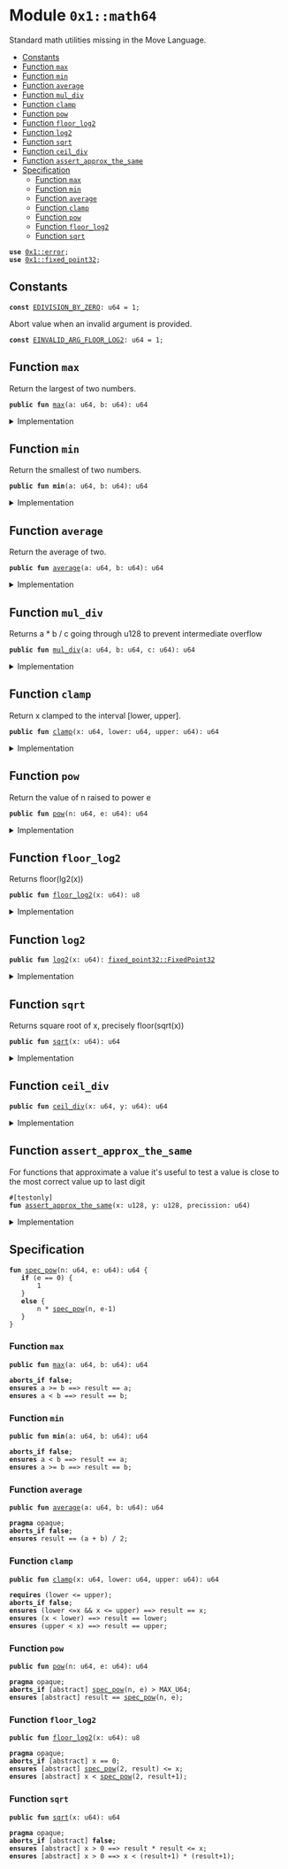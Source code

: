
<a name="0x1_math64"></a>

# Module `0x1::math64`

Standard math utilities missing in the Move Language.


-  [Constants](#@Constants_0)
-  [Function `max`](#0x1_math64_max)
-  [Function `min`](#0x1_math64_min)
-  [Function `average`](#0x1_math64_average)
-  [Function `mul_div`](#0x1_math64_mul_div)
-  [Function `clamp`](#0x1_math64_clamp)
-  [Function `pow`](#0x1_math64_pow)
-  [Function `floor_log2`](#0x1_math64_floor_log2)
-  [Function `log2`](#0x1_math64_log2)
-  [Function `sqrt`](#0x1_math64_sqrt)
-  [Function `ceil_div`](#0x1_math64_ceil_div)
-  [Function `assert_approx_the_same`](#0x1_math64_assert_approx_the_same)
-  [Specification](#@Specification_1)
    -  [Function `max`](#@Specification_1_max)
    -  [Function `min`](#@Specification_1_min)
    -  [Function `average`](#@Specification_1_average)
    -  [Function `clamp`](#@Specification_1_clamp)
    -  [Function `pow`](#@Specification_1_pow)
    -  [Function `floor_log2`](#@Specification_1_floor_log2)
    -  [Function `sqrt`](#@Specification_1_sqrt)


<pre><code><b>use</b> <a href="../../move-stdlib/doc/error.md#0x1_error">0x1::error</a>;
<b>use</b> <a href="../../move-stdlib/doc/fixed_point32.md#0x1_fixed_point32">0x1::fixed_point32</a>;
</code></pre>



<a name="@Constants_0"></a>

## Constants


<a name="0x1_math64_EDIVISION_BY_ZERO"></a>



<pre><code><b>const</b> <a href="math64.md#0x1_math64_EDIVISION_BY_ZERO">EDIVISION_BY_ZERO</a>: u64 = 1;
</code></pre>



<a name="0x1_math64_EINVALID_ARG_FLOOR_LOG2"></a>

Abort value when an invalid argument is provided.


<pre><code><b>const</b> <a href="math64.md#0x1_math64_EINVALID_ARG_FLOOR_LOG2">EINVALID_ARG_FLOOR_LOG2</a>: u64 = 1;
</code></pre>



<a name="0x1_math64_max"></a>

## Function `max`

Return the largest of two numbers.


<pre><code><b>public</b> <b>fun</b> <a href="math64.md#0x1_math64_max">max</a>(a: u64, b: u64): u64
</code></pre>



<details>
<summary>Implementation</summary>


<pre><code><b>public</b> <b>fun</b> <a href="math64.md#0x1_math64_max">max</a>(a: u64, b: u64): u64 {
    <b>if</b> (a &gt;= b) a <b>else</b> b
}
</code></pre>



</details>

<a name="0x1_math64_min"></a>

## Function `min`

Return the smallest of two numbers.


<pre><code><b>public</b> <b>fun</b> <b>min</b>(a: u64, b: u64): u64
</code></pre>



<details>
<summary>Implementation</summary>


<pre><code><b>public</b> <b>fun</b> <b>min</b>(a: u64, b: u64): u64 {
    <b>if</b> (a &lt; b) a <b>else</b> b
}
</code></pre>



</details>

<a name="0x1_math64_average"></a>

## Function `average`

Return the average of two.


<pre><code><b>public</b> <b>fun</b> <a href="math64.md#0x1_math64_average">average</a>(a: u64, b: u64): u64
</code></pre>



<details>
<summary>Implementation</summary>


<pre><code><b>public</b> <b>fun</b> <a href="math64.md#0x1_math64_average">average</a>(a: u64, b: u64): u64 {
    <b>if</b> (a &lt; b) {
        a + (b - a) / 2
    } <b>else</b> {
        b + (a - b) / 2
    }
}
</code></pre>



</details>

<a name="0x1_math64_mul_div"></a>

## Function `mul_div`

Returns a * b / c going through u128 to prevent intermediate overflow


<pre><code><b>public</b> <b>fun</b> <a href="math64.md#0x1_math64_mul_div">mul_div</a>(a: u64, b: u64, c: u64): u64
</code></pre>



<details>
<summary>Implementation</summary>


<pre><code><b>public</b> inline <b>fun</b> <a href="math64.md#0x1_math64_mul_div">mul_div</a>(a: u64, b: u64, c: u64): u64 {
    (((a <b>as</b> u128) * (b <b>as</b> u128) / (c <b>as</b> u128)) <b>as</b> u64)
}
</code></pre>



</details>

<a name="0x1_math64_clamp"></a>

## Function `clamp`

Return x clamped to the interval [lower, upper].


<pre><code><b>public</b> <b>fun</b> <a href="math64.md#0x1_math64_clamp">clamp</a>(x: u64, lower: u64, upper: u64): u64
</code></pre>



<details>
<summary>Implementation</summary>


<pre><code><b>public</b> <b>fun</b> <a href="math64.md#0x1_math64_clamp">clamp</a>(x: u64, lower: u64, upper: u64): u64 {
    <b>min</b>(upper, <a href="math64.md#0x1_math64_max">max</a>(lower, x))
}
</code></pre>



</details>

<a name="0x1_math64_pow"></a>

## Function `pow`

Return the value of n raised to power e


<pre><code><b>public</b> <b>fun</b> <a href="math64.md#0x1_math64_pow">pow</a>(n: u64, e: u64): u64
</code></pre>



<details>
<summary>Implementation</summary>


<pre><code><b>public</b> <b>fun</b> <a href="math64.md#0x1_math64_pow">pow</a>(n: u64, e: u64): u64 {
    <b>if</b> (e == 0) {
        1
    } <b>else</b> {
        <b>let</b> p = 1;
        <b>while</b> (e &gt; 1) {
            <b>if</b> (e % 2 == 1) {
                p = p * n;
            };
            e = e / 2;
            n = n * n;
        };
        p * n
    }
}
</code></pre>



</details>

<a name="0x1_math64_floor_log2"></a>

## Function `floor_log2`

Returns floor(lg2(x))


<pre><code><b>public</b> <b>fun</b> <a href="math64.md#0x1_math64_floor_log2">floor_log2</a>(x: u64): u8
</code></pre>



<details>
<summary>Implementation</summary>


<pre><code><b>public</b> <b>fun</b> <a href="math64.md#0x1_math64_floor_log2">floor_log2</a>(x: u64): u8 {
    <b>let</b> res = 0;
    <b>assert</b>!(x != 0, std::error::invalid_argument(<a href="math64.md#0x1_math64_EINVALID_ARG_FLOOR_LOG2">EINVALID_ARG_FLOOR_LOG2</a>));
    // Effectively the position of the most significant set bit
    <b>let</b> n = 32;
    <b>while</b> (n &gt; 0) {
        <b>if</b> (x &gt;= (1 &lt;&lt; n)) {
            x = x &gt;&gt; n;
            res = res + n;
        };
        n = n &gt;&gt; 1;
    };
    res
}
</code></pre>



</details>

<a name="0x1_math64_log2"></a>

## Function `log2`



<pre><code><b>public</b> <b>fun</b> <a href="math64.md#0x1_math64_log2">log2</a>(x: u64): <a href="../../move-stdlib/doc/fixed_point32.md#0x1_fixed_point32_FixedPoint32">fixed_point32::FixedPoint32</a>
</code></pre>



<details>
<summary>Implementation</summary>


<pre><code><b>public</b> <b>fun</b> <a href="math64.md#0x1_math64_log2">log2</a>(x: u64): FixedPoint32 {
    <b>let</b> integer_part = <a href="math64.md#0x1_math64_floor_log2">floor_log2</a>(x);
    // Normalize x <b>to</b> [1, 2) in fixed point 32.
    <b>let</b> y = (<b>if</b> (x &gt;= 1 &lt;&lt; 32) {
        x &gt;&gt; (integer_part - 32)
    } <b>else</b> {
        x &lt;&lt; (32 - integer_part)
    } <b>as</b> u128);
    <b>let</b> frac = 0;
    <b>let</b> delta = 1 &lt;&lt; 31;
    <b>while</b> (delta != 0) {
        // log x = 1/2 log x^2
        // x in [1, 2)
        y = (y * y) &gt;&gt; 32;
        // x is now in [1, 4)
        // <b>if</b> x in [2, 4) then log x = 1 + log (x / 2)
        <b>if</b> (y &gt;= (2 &lt;&lt; 32)) { frac = frac + delta; y = y &gt;&gt; 1; };
        delta = delta &gt;&gt; 1;
    };
    <a href="../../move-stdlib/doc/fixed_point32.md#0x1_fixed_point32_create_from_raw_value">fixed_point32::create_from_raw_value</a> (((integer_part <b>as</b> u64) &lt;&lt; 32) + frac)
}
</code></pre>



</details>

<a name="0x1_math64_sqrt"></a>

## Function `sqrt`

Returns square root of x, precisely floor(sqrt(x))


<pre><code><b>public</b> <b>fun</b> <a href="math64.md#0x1_math64_sqrt">sqrt</a>(x: u64): u64
</code></pre>



<details>
<summary>Implementation</summary>


<pre><code><b>public</b> <b>fun</b> <a href="math64.md#0x1_math64_sqrt">sqrt</a>(x: u64): u64 {
    <b>if</b> (x == 0) <b>return</b> 0;
    // Note the plus 1 in the expression. Let n = floor_lg2(x) we have x in [2^n, 2^(n+1)&gt; and thus the answer in
    // the half-open interval [2^(n/2), 2^((n+1)/2)&gt;. For even n we can write this <b>as</b> [2^(n/2), <a href="math64.md#0x1_math64_sqrt">sqrt</a>(2) 2^(n/2)&gt;
    // for odd n [2^((n+1)/2)/<a href="math64.md#0x1_math64_sqrt">sqrt</a>(2), 2^((n+1)/2&gt;. For even n the left end point is integer for odd the right
    // end point is integer. If we <b>choose</b> <b>as</b> our first approximation the integer end point we have <b>as</b> maximum
    // relative <a href="../../move-stdlib/doc/error.md#0x1_error">error</a> either (<a href="math64.md#0x1_math64_sqrt">sqrt</a>(2) - 1) or (1 - 1/<a href="math64.md#0x1_math64_sqrt">sqrt</a>(2)) both are smaller then 1/2.
    <b>let</b> res = 1 &lt;&lt; ((<a href="math64.md#0x1_math64_floor_log2">floor_log2</a>(x) + 1) &gt;&gt; 1);
    // We <b>use</b> standard newton-rhapson iteration <b>to</b> improve the initial approximation.
    // The <a href="../../move-stdlib/doc/error.md#0x1_error">error</a> term evolves <b>as</b> delta_i+1 = delta_i^2 / 2 (quadratic convergence).
    // It turns out that after 4 iterations the delta is smaller than 2^-32 and thus below the treshold.
    res = (res + x / res) &gt;&gt; 1;
    res = (res + x / res) &gt;&gt; 1;
    res = (res + x / res) &gt;&gt; 1;
    res = (res + x / res) &gt;&gt; 1;
    <b>min</b>(res, x / res)
}
</code></pre>



</details>

<a name="0x1_math64_ceil_div"></a>

## Function `ceil_div`



<pre><code><b>public</b> <b>fun</b> <a href="math64.md#0x1_math64_ceil_div">ceil_div</a>(x: u64, y: u64): u64
</code></pre>



<details>
<summary>Implementation</summary>


<pre><code><b>public</b> inline <b>fun</b> <a href="math64.md#0x1_math64_ceil_div">ceil_div</a>(x: u64, y: u64): u64 {
    // <a href="math64.md#0x1_math64_ceil_div">ceil_div</a>(x, y) = floor((x + y - 1) / y) = floor((x - 1) / y) + 1
    // (x + y - 1) could spuriously overflow. so we <b>use</b> the later version
    <b>if</b> (x == 0) {
        <b>assert</b>!(y != 0, <a href="math64.md#0x1_math64_EDIVISION_BY_ZERO">EDIVISION_BY_ZERO</a>);
        0
    }
    <b>else</b> (x - 1) / y + 1
}
</code></pre>



</details>

<a name="0x1_math64_assert_approx_the_same"></a>

## Function `assert_approx_the_same`

For functions that approximate a value it's useful to test a value is close
to the most correct value up to last digit


<pre><code>#[testonly]
<b>fun</b> <a href="math64.md#0x1_math64_assert_approx_the_same">assert_approx_the_same</a>(x: u128, y: u128, precission: u64)
</code></pre>



<details>
<summary>Implementation</summary>


<pre><code><b>fun</b> <a href="math64.md#0x1_math64_assert_approx_the_same">assert_approx_the_same</a>(x: u128, y: u128, precission: u64) {
    <b>if</b> (x &lt; y) {
        <b>let</b> tmp = x;
        x = y;
        y = tmp;
    };
    <b>let</b> mult = (<a href="math64.md#0x1_math64_pow">pow</a>(10, precission) <b>as</b> u128);
    <b>assert</b>!((x - y) * mult &lt; x, 0);
}
</code></pre>



</details>

<a name="@Specification_1"></a>

## Specification



<a name="0x1_math64_spec_pow"></a>


<pre><code><b>fun</b> <a href="math64.md#0x1_math64_spec_pow">spec_pow</a>(n: u64, e: u64): u64 {
   <b>if</b> (e == 0) {
       1
   }
   <b>else</b> {
       n * <a href="math64.md#0x1_math64_spec_pow">spec_pow</a>(n, e-1)
   }
}
</code></pre>



<a name="@Specification_1_max"></a>

### Function `max`


<pre><code><b>public</b> <b>fun</b> <a href="math64.md#0x1_math64_max">max</a>(a: u64, b: u64): u64
</code></pre>




<pre><code><b>aborts_if</b> <b>false</b>;
<b>ensures</b> a &gt;= b ==&gt; result == a;
<b>ensures</b> a &lt; b ==&gt; result == b;
</code></pre>



<a name="@Specification_1_min"></a>

### Function `min`


<pre><code><b>public</b> <b>fun</b> <b>min</b>(a: u64, b: u64): u64
</code></pre>




<pre><code><b>aborts_if</b> <b>false</b>;
<b>ensures</b> a &lt; b ==&gt; result == a;
<b>ensures</b> a &gt;= b ==&gt; result == b;
</code></pre>



<a name="@Specification_1_average"></a>

### Function `average`


<pre><code><b>public</b> <b>fun</b> <a href="math64.md#0x1_math64_average">average</a>(a: u64, b: u64): u64
</code></pre>




<pre><code><b>pragma</b> opaque;
<b>aborts_if</b> <b>false</b>;
<b>ensures</b> result == (a + b) / 2;
</code></pre>



<a name="@Specification_1_clamp"></a>

### Function `clamp`


<pre><code><b>public</b> <b>fun</b> <a href="math64.md#0x1_math64_clamp">clamp</a>(x: u64, lower: u64, upper: u64): u64
</code></pre>




<pre><code><b>requires</b> (lower &lt;= upper);
<b>aborts_if</b> <b>false</b>;
<b>ensures</b> (lower &lt;=x && x &lt;= upper) ==&gt; result == x;
<b>ensures</b> (x &lt; lower) ==&gt; result == lower;
<b>ensures</b> (upper &lt; x) ==&gt; result == upper;
</code></pre>



<a name="@Specification_1_pow"></a>

### Function `pow`


<pre><code><b>public</b> <b>fun</b> <a href="math64.md#0x1_math64_pow">pow</a>(n: u64, e: u64): u64
</code></pre>




<pre><code><b>pragma</b> opaque;
<b>aborts_if</b> [abstract] <a href="math64.md#0x1_math64_spec_pow">spec_pow</a>(n, e) &gt; MAX_U64;
<b>ensures</b> [abstract] result == <a href="math64.md#0x1_math64_spec_pow">spec_pow</a>(n, e);
</code></pre>



<a name="@Specification_1_floor_log2"></a>

### Function `floor_log2`


<pre><code><b>public</b> <b>fun</b> <a href="math64.md#0x1_math64_floor_log2">floor_log2</a>(x: u64): u8
</code></pre>




<pre><code><b>pragma</b> opaque;
<b>aborts_if</b> [abstract] x == 0;
<b>ensures</b> [abstract] <a href="math64.md#0x1_math64_spec_pow">spec_pow</a>(2, result) &lt;= x;
<b>ensures</b> [abstract] x &lt; <a href="math64.md#0x1_math64_spec_pow">spec_pow</a>(2, result+1);
</code></pre>



<a name="@Specification_1_sqrt"></a>

### Function `sqrt`


<pre><code><b>public</b> <b>fun</b> <a href="math64.md#0x1_math64_sqrt">sqrt</a>(x: u64): u64
</code></pre>




<pre><code><b>pragma</b> opaque;
<b>aborts_if</b> [abstract] <b>false</b>;
<b>ensures</b> [abstract] x &gt; 0 ==&gt; result * result &lt;= x;
<b>ensures</b> [abstract] x &gt; 0 ==&gt; x &lt; (result+1) * (result+1);
</code></pre>


[move-book]: https://aptos.dev/guides/move-guides/book/SUMMARY

